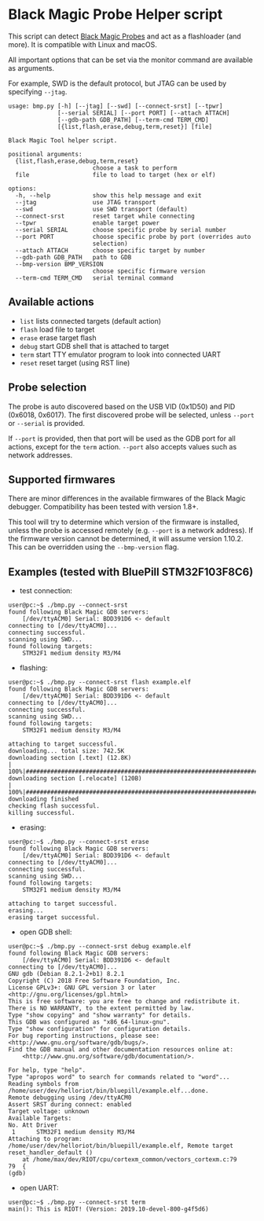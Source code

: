 Black Magic Probe Helper script
================================

This script can detect [Black Magic Probes](https://github.com/blacksphere/blackmagic/wiki) and act as a flashloader (and more).
It is compatible with Linux and macOS.

All important options that can be set via the monitor command are available as arguments.

For example, SWD is the default protocol, but JTAG can be used by specifying `--jtag`.

```
usage: bmp.py [-h] [--jtag] [--swd] [--connect-srst] [--tpwr]
              [--serial SERIAL] [--port PORT] [--attach ATTACH]
              [--gdb-path GDB_PATH] [--term-cmd TERM_CMD]
              [{list,flash,erase,debug,term,reset}] [file]

Black Magic Tool helper script.

positional arguments:
  {list,flash,erase,debug,term,reset}
                        choose a task to perform
  file                  file to load to target (hex or elf)

options:
  -h, --help            show this help message and exit
  --jtag                use JTAG transport
  --swd                 use SWD transport (default)
  --connect-srst        reset target while connecting
  --tpwr                enable target power
  --serial SERIAL       choose specific probe by serial number
  --port PORT           choose specific probe by port (overrides auto
                        selection)
  --attach ATTACH       choose specific target by number
  --gdb-path GDB_PATH   path to GDB
  --bmp-version BMP_VERSION
                        choose specific firmware version
  --term-cmd TERM_CMD   serial terminal command
```

## Available actions
* `list` lists connected targets (default action)
* `flash` load file to target
* `erase` erase target flash
* `debug` start GDB shell that is attached to target
* `term` start TTY emulator program to look into connected UART
* `reset` reset target (using RST line)

## Probe selection
The probe is auto discovered based on the USB VID (0x1D50) and PID (0x6018,
0x6017). The first discovered probe will be selected, unless `--port` or
`--serial` is provided.

If `--port` is provided, then that port will be used as the GDB port for all
actions, except for the `term` action. `--port` also accepts values such as
network addresses.

## Supported firmwares
There are minor differences in the available firmwares of the Black Magic
debugger. Compatibility has been tested with version 1.8+.

This tool will try to determine which version of the firmware is installed,
unless the probe is accessed remotely (e.g. `--port` is a network address). If
the firmware version cannot be determined, it will assume version 1.10.2. This
can be overridden using the `--bmp-version` flag.

## Examples (tested with BluePill STM32F103F8C6)
* test connection:
```
user@pc:~$ ./bmp.py --connect-srst
found following Black Magic GDB servers:
	[/dev/ttyACM0] Serial: BDD391D6 <- default
connecting to [/dev/ttyACM0]...
connecting successful.
scanning using SWD...
found following targets:
	STM32F1 medium density M3/M4
```
* flashing:
```
user@pc:~$ ./bmp.py --connect-srst flash example.elf
found following Black Magic GDB servers:
	[/dev/ttyACM0] Serial: BDD391D6 <- default
connecting to [/dev/ttyACM0]...
connecting successful.
scanning using SWD...
found following targets:
	STM32F1 medium density M3/M4

attaching to target successful.
downloading... total size: 742.5K
downloading section [.text] (12.8K)                                            |
100%|##########################################################################|
downloading section [.relocate] (120B)                                         |
100%|##########################################################################|
downloading finished
checking flash successful.
killing successful.
```
* erasing:
```
user@pc:~$ ./bmp.py --connect-srst erase
found following Black Magic GDB servers:
	[/dev/ttyACM0] Serial: BDD391D6 <- default
connecting to [/dev/ttyACM0]...
connecting successful.
scanning using SWD...
found following targets:
	STM32F1 medium density M3/M4

attaching to target successful.
erasing...
erasing target successful.
```
* open GDB shell:
```
user@pc:~$ ./bmp.py --connect-srst debug example.elf
found following Black Magic GDB servers:
	[/dev/ttyACM0] Serial: BDD391D6 <- default
connecting to [/dev/ttyACM0]...
GNU gdb (Debian 8.2.1-2+b1) 8.2.1
Copyright (C) 2018 Free Software Foundation, Inc.
License GPLv3+: GNU GPL version 3 or later <http://gnu.org/licenses/gpl.html>
This is free software: you are free to change and redistribute it.
There is NO WARRANTY, to the extent permitted by law.
Type "show copying" and "show warranty" for details.
This GDB was configured as "x86_64-linux-gnu".
Type "show configuration" for configuration details.
For bug reporting instructions, please see:
<http://www.gnu.org/software/gdb/bugs/>.
Find the GDB manual and other documentation resources online at:
    <http://www.gnu.org/software/gdb/documentation/>.

For help, type "help".
Type "apropos word" to search for commands related to "word"...
Reading symbols from /home/user/dev/helloriot/bin/bluepill/example.elf...done.
Remote debugging using /dev/ttyACM0
Assert SRST during connect: enabled
Target voltage: unknown
Available Targets:
No. Att Driver
 1      STM32F1 medium density M3/M4
Attaching to program: /home/user/dev/helloriot/bin/bluepill/example.elf, Remote target
reset_handler_default ()
    at /home/max/dev/RIOT/cpu/cortexm_common/vectors_cortexm.c:79
79	{
(gdb)
```
* open UART:
```
user@pc:~$ ./bmp.py --connect-srst term
main(): This is RIOT! (Version: 2019.10-devel-800-g4f5d6)
```
